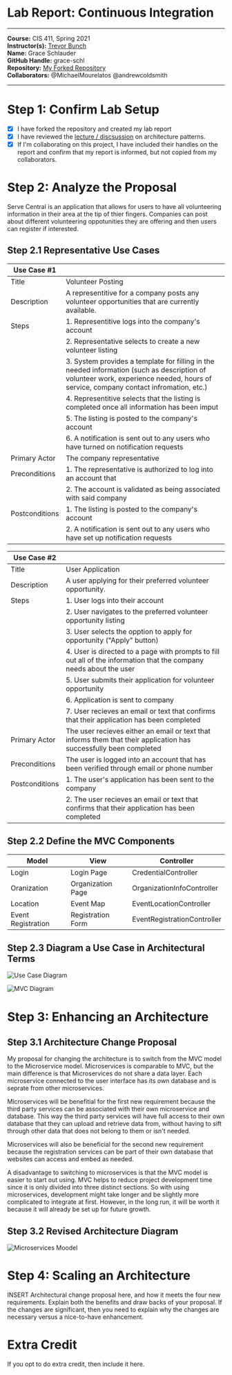 # Lab Report: Continuous Integration
___
**Course:** CIS 411, Spring 2021  
**Instructor(s):** [Trevor Bunch](https://github.com/trevordbunch)  
**Name:** Grace Schlauder  
**GitHub Handle:** grace-schl  
**Repository:** [My Forked Repository](https://github.com/grace-schl/cis411_lab2_arch)  
**Collaborators:** @MichaelMourelatos @andrewcoldsmith
___

# Step 1: Confirm Lab Setup
- [X] I have forked the repository and created my lab report
- [X] I have reviewed the [lecture / discsussion](../assets/04p1_SolutionArchitectures.pdf) on architecture patterns.
- [X] If I'm collaborating on this project, I have included their handles on the report and confirm that my report is informed, but not copied from my collaborators.

# Step 2: Analyze the Proposal
Serve Central is an application that allows for users to have all volunteering information in their area at the tip of thier fingers. Companies can post about different volunteering oppotunities they are offering and then users can register if interested. 

## Step 2.1 Representative Use Cases  

| Use Case #1 | |
|---|---|
| Title | Volunteer Posting |
| Description | A representitive for a company posts any volunteer opportunities that are currently available. |
| Steps | 1. Representitive logs into the company's account |
| | 2. Representative selects to create a new volunteer listing |
| | 3. System provides a template for filling in the needed information (such as description of volunteer work, experience needed, hours of service, company contact infromation, etc.) |
| | 4. Representitive selects that the listing is completed once all information has been imput | 
| | 5. The listing is posted to the company's account |
| | 6. A notification is sent out to any users who have turned on notification requests |
| Primary Actor | The company representative |
| Preconditions | 1. The representative is authorized to log into an account that |
| | 2. The account is validated as being associated with said company |
| Postconditions | 1. The listing is posted to the company's account |
| | 2. A notification is sent out to any users who have set up notification requests |

| Use Case #2 | |
|---|---|
| Title | User Application |
| Description | A user applying for their preferred volunteer opportunity. |
| Steps | 1. User logs into their account |
| | 2.  User navigates to the preferred volunteer opportunity listing|
| | 3. User selects the opption to apply for opportunity ("Apply" button) |
| | 4. User is directed to a page with prompts to fill out all of the information that the company needs about the user|
| | 5.  User submits their application for volunteer opportunity|
| | 6. Application is sent to company |
| | 7.  User recieves an email or text that confirms that their application has been completed |
| Primary Actor | The user recieves either an email or text that informs them that their application has successfully been completed|
| Preconditions | The user is logged into an account that has been verified through email or phone number|
| Postconditions | 1. The user's application has been sent to the company |
| | 2. The user recieves an email or text that confirms that their application has been completed |

## Step 2.2 Define the MVC Components

| Model | View | Controller |
|---|---|---|
| Login | Login Page | CredentialController |
| Oranization | Organization Page | OrganizationInfoController |
| Location | Event Map | EventLocationController |
| Event Registration | Registration Form | EventRegistrationController |

## Step 2.3 Diagram a Use Case in Architectural Terms
![Use Case Diagram](assets/../../assets/Use_Case_Diagram.jpg)

![MVC Diagram](../assets/MVC_diagram.jpg)

# Step 3: Enhancing an Architecture

## Step 3.1 Architecture Change Proposal
My proposal for changing the architecture is to switch from the MVC model to the Microservice model. Microservices is comparable to MVC, but the main difference is that Microservices do not share a data layer. Each microservice connected to the user interface has its own database and is seprate from other microservices.

Microservices will be benefitial for the first new requirement because the third party services can be associated with their own microservice and database. This way the third party services will have full access to their own database that they can upload and retrieve data from, without having to sift through other data that does not belong to them or isn't needed. 

Microservices will also be beneficial for the second new requirement because the registration services can be part of their own database that websites can access and embed as needed.

A disadvantage to switching to microservices is that the MVC model is easier to start out using. MVC helps to reduce project development time since it is only divided into three distinct sections. So with using microservices, development might take longer and be slightly more complicated to integrate at first. However, in the long run, it will be worth it because it will already be set up for future growth.

## Step 3.2 Revised Architecture Diagram
![Microservices Moodel](../assets/Microservices_Model.jpg)

# Step 4: Scaling an Architecture
INSERT Architectural change proposal here, and how it meets the four new requirements.  Explain both the benefits and draw backs of your proposal.  If the changes are significant, then you need to explain why the changes are necessary versus a nice-to-have enhancement.

# Extra Credit
If you opt to do extra credit, then include it here.